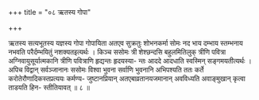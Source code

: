 +++
title = "०८ ऋतस्य गोपा"

+++

ऋतस्य सत्यभूतस्य यज्ञस्य गोपा गोपायिता अतएव सुक्रतुः शोभनकर्मा सोमः नद भाय दम्भाय स्तम्भनाय नभवति परैर्दम्भयितुं नशक्यतइत्यर्थः । किञ्च ससोमः त्री शेश्छन्दसि बहुलमितिलुक् त्रीणि पवित्रा अग्निवायुसूर्यात्मकानि त्रीणि पवित्राणि हृद्यन्तः हृदयस्या- न्तः आददे आदधाति स्वस्मिन् सङ्गमयतीत्यर्थः । अपिच विद्वान् सर्वञ्जानानः ससोमः विश्वा भुवना सर्वाणि भुवनानि अभिपश्यति ततः कर्ते करोतेरौणादिकस्तप्रत्ययः कर्मण्य- जुष्टानप्रियान् अतएबाव्रतानयजमानान् अवविध्यति अवाङ्मुखान् कृत्वा ताडयति हिन- स्तीतियावत् ॥ ८ ॥